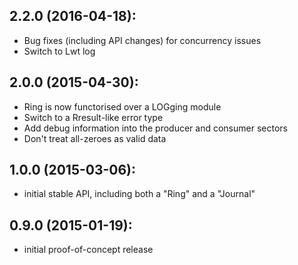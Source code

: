 ## 2.2.0 (2016-04-18):
- Bug fixes (including API changes) for concurrency issues
- Switch to Lwt log

## 2.0.0 (2015-04-30):
- Ring is now functorised over a LOGging module
- Switch to a Rresult-like error type
- Add debug information into the producer and consumer sectors
- Don't treat all-zeroes as valid data

## 1.0.0 (2015-03-06):
- initial stable API, including both a "Ring" and a "Journal"

## 0.9.0 (2015-01-19):
- initial proof-of-concept release

